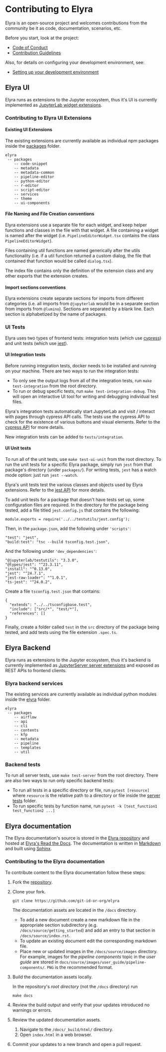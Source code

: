 <!--
{% comment %}
Copyright 2018-2022 Elyra Authors

Licensed under the Apache License, Version 2.0 (the "License");
you may not use this file except in compliance with the License.
You may obtain a copy of the License at

http://www.apache.org/licenses/LICENSE-2.0

Unless required by applicable law or agreed to in writing, software
distributed under the License is distributed on an "AS IS" BASIS,
WITHOUT WARRANTIES OR CONDITIONS OF ANY KIND, either express or implied.
See the License for the specific language governing permissions and
limitations under the License.
{% endcomment %}
-->
# Contributing to Elyra

Elyra is an open-source project and welcomes contributions from the community be it as code, documentation, scenarios, etc. 

Before you start, look at the project:
- [Code of Conduct](https://github.com/elyra-ai/community/blob/master/code-of-conduct.md)
- [Contribution Guidelines](https://github.com/elyra-ai/community/blob/master/contributing.md)

Also, for details on configuring your development environment, see:
- [Setting up your development environment](development-workflow.md)

## Elyra UI

Elyra runs as extensions to the Jupyter ecosystem, thus it's UI is currently implemented as
[JupyterLab widget extensions](https://jupyterlab.readthedocs.io/en/stable/user/extensions.html).

### Contributing to Elyra UI Extensions

#### Existing UI Extensions

The existing extensions are currently available as individual npm packages inside the
[packages](https://github.com/elyra-ai/elyra/tree/master/packages) folder.

```
elyra
 -- packages
    -- code-snippet
    -- metadata
    -- metadata-common
    -- pipeline-editor
    -- python-editor
    -- r-editor
    -- script-editor
    -- services
    -- theme
    -- ui-components
```

#### File Naming and File Creation conventions
Elyra extensions use a separate file for each widget, and keep helper functions and classes in the file with that widget.
A file containing a widget is named after the widget (i.e. `PipelineEditorWidget.tsx` contains the class `PipelineEditorWidget`).

Files containing util functions are named generically after the utils functionality
(i.e. if a util function returned a custom dialog, the file that contained that function would be called `dialog.tsx`).

The index file contains only the definition of the extension class and any other exports that the extension creates.

#### Import sections conventions
Elyra extensions create separate sections for imports from different categories
(i.e. all imports from `@jupyterlab` would be in a separate section from imports from `@lumino`).
Sections are separated by a blank line. Each section is alphabetized by the name of packages.


### UI Tests
Elyra uses two types of frontend tests: integration tests (which use [cypress](https://docs.cypress.io/))
and unit tests (which use [jest](https://jestjs.io/docs/en/getting-started)). 

#### UI Integration tests
Before running integration tests, docker needs to be installed and running on your machine.
There are two ways to run the integration tests:
* To only see the output logs from all of the integration tests,
run `make test-integration` from the root directory.
* To run or debug specific tests,
run `make test-integration-debug`. This will open an interactive UI tool for writing and debugging individual test files.

Elyra's integration tests automatically start JupyterLab and visit / interact with pages through cypress API calls.
The tests use the cypress API to check for the existence of various buttons and visual elements.
Refer to the [cypress API](https://docs.cypress.io/api/api/table-of-contents.html) for more details.

New integration tests can be added to `tests/integration`. 

#### UI Unit tests
To run all of the unit tests, use `make test-ui-unit` from the root directory. To run the unit tests for a specific Elyra package, simply run `jest` from that package's directory (under `packages/`). For writing tests, `jest` has a watch mode option: just run `jest --watch`. 

Elyra's unit tests test the various classes and objects used by Elyra extensions. Refer to the [jest API](https://jestjs.io/docs/en/getting-started) for more details. 

To add unit tests for a package that doesn't have tests set up, some configuration files are required. In the directory for the package being tested, add a file titled `jest.config.js` that contains the following:
```
module.exports = require('../../testutils/jest.config');
```
Then, in the `package.json`, add the following under `'scripts'`:
```
"test": "jest",
"build:test": "tsc --build tsconfig.test.json",
```
And the following under `'dev_dependencies'`:
```
"@jupyterlab/testutils": "3.3.0",
"@types/jest": "^23.3.11",
"install": "^0.13.0",
"jest": "^24.7.1",
"jest-raw-loader": "^1.0.1",
"ts-jest": "^24.0.2",
```
Create a file `tsconfig.test.json` that contains:
```
{
  "extends": "../../tsconfigbase.test",
  "include": ["src/*", "test/*"],
  "references": []
}
```

Finally, create a folder called `test` in the `src` directory of the package being tested, and add tests using the file extension `.spec.ts`.

## Elyra Backend

Elyra runs as extensions to the Jupyter ecosystem, thus it's backend is currently implemented as
[JupyterServer server extensions](https://jupyter-server.readthedocs.io/en/latest/developers/extensions.html)
and exposed as REST APIs to frontend clients.


### Elyra backend services 

The existing services are currently available as individual python modules inside the
[elyra](https://github.com/elyra-ai/elyra/tree/master/elyra) folder.

```
elyra
 -- packages
    -- airflow
    -- api
    -- cli
    -- contents
    -- kfp
    -- metadata
    -- pipeline
    -- templates
    -- util
```

### Backend tests
To run all server tests, use `make test-server` from the root directory. There are also two ways to run only specific backend tests:

* To run all tests in a specific directory or file, run `pytest [resource]` where `resource` is the relative path to a directory or file inside the [server tests](https://github.com/elyra-ai/elyra/tree/master/elyra/tests) folder.
* To run specific tests by function name, run `pytest -k [test_function1 test_function2 ...]`


## Elyra documentation

The Elyra documentation's source is stored in the [Elyra repository](https://github.com/elyra-ai/elyra/tree/master/docs) and hosted at [Elyra's Read the Docs](https://elyra.readthedocs.io/). The documentation is written in [Markdown](https://www.sphinx-doc.org/en/master/usage/markdown.html) and built using [Sphinx](https://www.sphinx-doc.org/en/master/).


### Contributing to the Elyra documentation

To contribute content to the Elyra documentation follow these steps:

1. Fork the [repository](https://github.com/elyra-ai/elyra).

2. Clone your fork.

   ```
   git clone https://github.com/git-id-or-org/elyra
   ```

   The documentation assets are located in the `/docs` directory.

   - To add a new document create a new markdown file in the appropriate section subdirectory (e.g. `/docs/source/getting_started`) and add an entry to that section in `/docs/source/index.rst`.
   - To update an existing document edit the corresponding markdown file.
   - Place new or updated images in the `/docs/source/images` directory. For example, images for the _pipeline components_ topic in the _user guide_ are stored in `docs/source/images/user_guide/pipeline-components/`. `PNG` is the recommended format.

3. Build the documentation assets locally.

   In the repository's _root directory_ (not the `/docs` directory) run

   ```
   make docs
   ```

4. Review the build output and verify that your updates introduced no warnings or errors.

5. Review the updated documentation assets.
    1. Navigate to the `/docs/_build/html/` directory.
    1. Open `index.html` in a web browser.

6. Commit your updates to a new branch and open a pull request.
